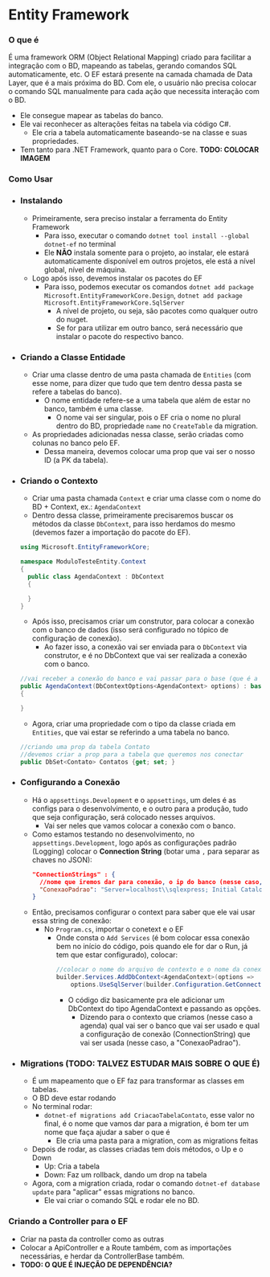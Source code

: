 # Entity Framework

### O que é
É uma framework ORM (Object Relational Mapping) criado para facilitar a integração com o BD, mapeando as tabelas, gerando comandos SQL automaticamente, etc. O EF estará presente na camada chamada de Data Layer, que é a mais próxima do BD. Com ele, o usuário não precisa colocar o comando SQL manualmente para cada ação que necessita interação com o BD.
* Ele consegue mapear as tabelas do banco.
* Ele vai reconhecer as alterações feitas na tabela via código C#.
  * Ele cria a tabela automaticamente baseando-se na classe e suas propriedades.
* Tem tanto para .NET Framework, quanto para o Core.
**TODO: COLOCAR IMAGEM**

### Como Usar

* ### Instalando
  * Primeiramente, sera preciso instalar a ferramenta do Entity Framework
    * Para isso, executar o comando `dotnet tool install --global dotnet-ef` no terminal
    * Ele **NÃO** instala somente para o projeto, ao instalar, ele estará automaticamente disponível em outros projetos, ele está a nível global, nível de máquina.
  * Logo após isso, devemos instalar os pacotes do EF
    * Para isso, podemos executar os comandos `dotnet add package Microsoft.EntityFrameworkCore.Design`, `dotnet add package Microsoft.EntityFrameworkCore.SqlServer`
      * A nível de projeto, ou seja, são pacotes como qualquer outro do nuget.
      * Se for para utilizar em outro banco, será necessário que instalar o pacote do respectivo banco.
  
* ### Criando a Classe Entidade
  * Criar uma classe dentro de uma pasta chamada de `Entities` (com esse nome, para dizer que tudo que tem dentro dessa pasta se refere a tabelas do banco).
    * O nome entidade refere-se a uma tabela que além de estar no banco, também é uma classe.
      * O nome vai ser singular, pois o EF cria o nome no plural dentro do BD, propriedade `name` no `CreateTable` da migration.
  * As propriedades adicionadas nessa classe, serão criadas como colunas no banco pelo EF.
    * Dessa maneira, devemos colocar uma prop que vai ser o nosso ID (a PK da tabela).
  
* ### Criando o Contexto
  * Criar uma pasta chamada `Context` e criar uma classe com o nome do BD + Context, ex.: `AgendaContext`
  * Dentro dessa classe, primeiramente precisaremos buscar os métodos da classe `DbContext`, para isso herdamos do mesmo (devemos fazer a importação do pacote do EF).
  ```C#
  using Microsoft.EntityFrameworkCore;

  namespace ModuloTesteEntity.Context
  {
    public class AgendaContext : DbContext
    {

    } 
  }
  ```
  * Após isso, precisamos criar um construtor, para colocar a conexão com o banco de dados (isso será configurado no tópico de configuração de conexão).
    * Ao fazer isso, a conexão vai ser enviada para o `DbContext` via construtor, e é no DbContext que vai ser realizada a conexão com o banco.
  ```C#
  //vai receber a conexão do banco e vai passar para o base (que é a classe pai, a classe que está herdando)
  public AgendaContext(DbContextOptions<AgendaContext> options) : base(options)
  {

  }
  ```
  * Agora, criar uma propriedade com o tipo da classe criada em `Entities`, que vai estar se referindo a uma tabela no banco.
  ```C#
  //criando uma prop da tabela Contato
  //devemos criar a prop para a tabela que queremos nos conectar
  public DbSet<Contato> Contatos {get; set; }
  ```

* ### Configurando a Conexão
  * Há o `appsettings.Development` e o `appsettings`, um deles é as configs para o desenvolvimento, e o outro para a produção, tudo que seja configuração, será colocado nesses arquivos.
    * Vai ser neles que vamos colocar a conexão com o banco.
  * Como estamos testando no desenvolvimento, no `appsettings.Development`, logo após as configurações padrão (Logging) colocar o **Connection String** (botar uma `,` para separar as chaves no JSON):
    ```JSON
    "ConnectionStrings" : {
      //nome que iremos dar para conexão, o ip do banco (nesse caso, sql server express), o nome do banco de dados e que há autenticação para esse bd (se tiver usuário e senha, precisa passar nessa string)
      "ConexaoPadrao": "Server=localhost\\sqlexpress; Initial Catalog=Agenda; Integrated Security=True"
    }
    ```
  * Então, precisamos configurar o context para saber que ele vai usar essa string de conexão:
    * No `Program.cs`, importar o conetext e o EF
      * Onde consta o `Add Services` (é bom colocar essa conexão bem no início do código, pois quando ele for dar o Run, já tem que estar configurado), colocar:
          ```C#
          //colocar o nome do arquivo de contexto e o nome da conexão que foi criada no appsettings
          builder.Services.AddDbContext<AgendaContext>(options => 
              options.UseSqlServer(builder.Configuration.GetConnectionString("ConexaoPadrao")));
          ```
          * O código diz basicamente pra ele adicionar um DbContext do tipo AgendaContext e passando as opções.
            * Dizendo para o contexto que criamos (nesse caso a agenda) qual vai ser o banco que vai ser usado e qual a configuração de conexão (ConnectionString) que vai ser usada (nesse caso, a "ConexaoPadrao").

* ### Migrations (**TODO: TALVEZ ESTUDAR MAIS SOBRE O QUE É**)
  * É um mapeamento que o EF faz para transformar as classes em tabelas.
  * O BD deve estar rodando
  * No terminal rodar:
    * `dotnet-ef migrations add CriacaoTabelaContato`, esse valor no final, é o nome que vamos dar para a migration, é bom ter um nome que faça ajudar a saber o que é
      * Ele cria uma pasta para a migration, com as migrations feitas
  * Depois de rodar, as classes criadas tem dois métodos, o Up e o Down
    * Up: Cria a tabela
    * Down: Faz um rollback, dando um drop na tabela
  * Agora, com a migration criada, rodar o comando `dotnet-ef database update` para "aplicar" essas migrations no banco.
    * Ele vai criar o comando SQL e rodar ele no BD.

### Criando a Controller para o EF
* Criar na pasta da controller como as outras
* Colocar a ApiController e a Route também, com as importações necessárias, e herdar da ControllerBase também.
* **TODO: O QUE É INJEÇÃO DE DEPENDÊNCIA?**